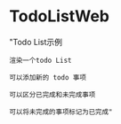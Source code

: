 # TodoListWeb
"Todo List示例

    渲染一个todo List

    可以添加新的 todo 事项

    可以区分已完成和未完成事项

    可以将未完成的事项标记为已完成"

